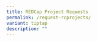 ```yaml
---
title: REDCap Project Requests
permalink: /request-rcprojects/
variant: tiptap
description: ""
---
```

